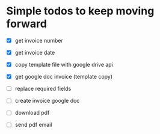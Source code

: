 # Simple todos to keep moving forward

- [x] get invoice number
- [x] get invoice date
- [x] copy template file with google drive api
- [x] get google doc invoice (template copy)
- [ ] replace required fields 
- [ ] create invoice google doc
- [ ] download pdf
- [ ] send pdf email

